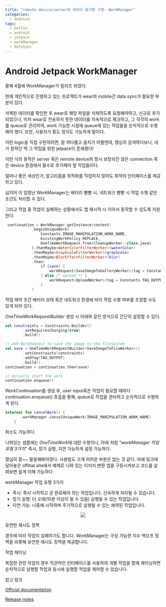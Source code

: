 ```yaml
---
title: "remote device/server와 데이터 동기화 구현- WorkManager"
categories:
  - android
tags:
  - kotlin
  - android
  - jetpack
  - workManager
  - dataSync
---
```

# Android Jetpack WorkManager

올해 4월에 WorkManager가 릴리즈 되었다.  

현재 개인적으로 진행하고 있는 프로젝트가 wear와 mobile간 data sync가 필요한 부분이 있다.  

삭제된 데이터를 확인한 후 wear로 해당 파일을 삭제하도록 요청해야하고, 신규로 추가되었으나, 미처 wear로 전송하지 못한 데이터를 지속적으로 체크하고, 그 각각의 work를 queue로 관리하여, work 가능한 시점에 queue에 있는 작업들을 순차적으로 수행해야 했다.
또한, 사용자가 중도 정지도 가능하게 말이다. 

이런 logic을 직접 구현하려면, 참 까다롭고 골치가 아플텐데, 열심히 검색하다보니, 내가 원하던 딱 그 작업을 위한 jetpack이 존재했다! 

이런 식의 동작은 server 혹은 remote device와 항시 보장되진 않은 connection 혹은 device 환경에서 필수로 추가해야 할 작업들이다.   

얼마나 좋은 세상인가, 알고리즘을 최적화를 직접하지 않아도 최적의 인터페이스를 제공하고 있다. 

심지어 이 엄청난 WorkManager는 배터리 빵빵 시, 네트워크 빵빵 시 작업 수행 같은 조건도 처리할 수 있다. 

그리고 작업 중 작업이 실패하는 상황에서도 앱 재시작 시 이어서 동작할 수 있도록 지원한다. 

~~~kotlin
 continuation = WorkManager.getInstance(context)
            .beginUniqueWork(
                Constants.IMAGE_MANIPULATION_WORK_NAME,
                ExistingWorkPolicy.REPLACE,
                OneTimeWorkRequest.from(CleanupWorker::class.java)
            ).thenMaybe<WaterColorFilterWorker>(waterColor)
            .thenMaybe<GrayScaleFilterWorker>(grayScale)
            .thenMaybe<BlurEffectFilterWorker>(blur)
            .then(
                if (save) {
                    workRequest<SaveImageToGalleryWorker>(tag = Constants.TAG_OUTPUT)
                } else /* upload */ {
                    workRequest<UploadWorker>(tag = Constants.TAG_OUTPUT)
                }
            )
 ~~~   

작업 제약 조건 배터리 상태 혹은 네트워크 환경에 따라 작업 수행 여부를 조정할 수도 있게 되어 있다.  

*OneTimeWorkRequestBuilder* 생성 시 아래와 같은 방식으로 간단히 설정할 수 있다. 
~~~kotlin
val constraints = Constraints.Builder()
        .setRequiresCharging(true)
        .build()

// Add WorkRequest to save the image to the filesystem
val save = OneTimeWorkRequestBuilder<SaveImageToFileWorker>()
        .setConstraints(constraints)
        .addTag(TAG_OUTPUT)
        .build()
continuation = continuation.then(save)

// Actually start the work
continuation.enqueue()
 ~~~  

 WorkContinuation를 생성 후, 
 user input혹은 작업이 필요할 때마다 continuation.enqueue() 호출을 통해, queue로 작업을 관리하고 순차적으로 수행하게 된다.

~~~kotlin
internal fun cancelWork() {
        workManager.cancelUniqueWork(IMAGE_MANIPULATION_WORK_NAME)
    }
~~~  

취소도 가능하다.   

나와있는 샘플에는 *OneTimeWork*에 대한 수행이나, 아래 처럼 *"workManager 작업 유형 3가지"* 즉시, 장기 실행, 지연 가능하게 설정 가능하다. 

열심히 잘~~ 활용해봐야겠다.  사용법도 크게 어려운 부분은 없는 것 같다. 
아래 링크에 달아놓은 offitial site에서 예제로 나와 있는 이미지 변환 앱을 구동시켜보고 코드를 살펴보면 쉽게 이해 가능하다. 


workManager 작업 유형 3가지  

- 즉시: 즉시 시작하고 곧 완료해야 하는 작업입니다. 신속하게 처리될 수 있습니다.  
- 장기 실행: 더 오래(10분 이상이 될 수 있음) 실행될 수 있는 작업입니다.  
- 지연 가능: 나중에 시작하며 주기적으로 실행될 수 있는 예약된 작업입니다.

<p align="center">
<img src="/assets/jetpack_workmanager_1.JPG">  
</p>  

유연한 재시도 정책  

경우에 따라 작업이 실패하기도 합니다. WorkManager는 구성 가능한 지수 백오프 정책을 비롯해 유연한 재시도 정책을 제공합니다.

작업 체이닝   

복잡한 관련 작업의 경우 직관적인 인터페이스를 사용하여 개별 작업을 함께 체이닝하면 순차적으로 실행할 작업과 동시에 실행할 작업을 제어할 수 있습니다.  




참고 링크  
  
[Official documentation](https://developer.android.com/topic/libraries/architecture/workmanager/)

[Release notes](https://developer.android.com/jetpack/androidx/releases/work)

